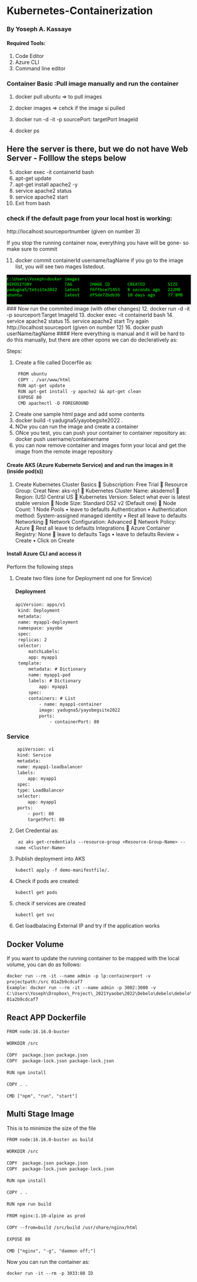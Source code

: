 # Kubernetes-Containerization
### By Yoseph A. Kassaye

#### Required Tools:
1. Code Editor
2. Azure CLI
3. Command line editor

### Container Basic :Pull image manually and run the container 
1.	docker pull ubuntu => to pull images
2.	docker images => cehck if the image si pulled
3.	docker run -d -it -p sourcePort: targetPort ImageId

4.	docker ps 
## Here the server is there, but we do not have Web Server - Folllow the steps below
5.	docker exec -it  containerId bash
6.	apt-get update
7.	apt-get install apache2 -y
8.	service apache2 status
9.	service apache2 start
10.	Exit from bash
### check if the default page from your local host is working:
 http://localhost:sourceportnumber (given on number 3)

If you stop the running container now, everything you have will be gone- so make sure to commit 

11.	docker commit containerId username/tagName
if you go to the image list, you will see two mages listedout. 
 <img src="assetsforredeme/imagesaftercommit.PNG"/>
 ### Now run the commited image (with other changes) 
12.	docker run -d -it -p sourceport:Target ImageId
13.	docker exec -it  containerId bash
14.	service apache2 status
15.	service apache2 start
   Try again  http://localhost:sourceport (given on number 12)
16. docker push userName/tagName
#### Here everything is manual and it will be hard to do this manually, but there are other opons we can do decleratively as:

Steps:
1. Create a file called Docerfile as:
   ~~~ 
    FROM ubuntu
    COPY . /var/www/html             
    RUN apt-get update
    RUN apt-get install -y apache2 && apt-get clean
    EXPOSE 80
    CMD apachectl -D FOREGROUND
    ~~~
2. Create one sample html page and add some contents
3. docker build -t yadugna5/yayobegsite2022 .
4. NOw you can run the image and create a container 
5. ONce you test, you can push your container to container repository as:
   docker push username/containername
6. you can now remove container and images form your local and get the image from the remote image repository 

#### Create AKS (Azure Kubernete Service) and and run the images in it (inside pod(s)) 
1. 	Create Kubernetes Cluster
	Basics
	Subscription: Free Trial
	Resource Group: Creat New: aks-rg1
	Kubernetes Cluster Name: aksdemo1
	Region: (US) Central US
	Kubernetes Version: Select what ever is latest stable version
	Node Size: Standard DS2 v2 (Default one)
	Node Count: 1
	Node Pools
•	leave to defaults
	Authentication
•	Authentication method: System-assigned managed identity
•	Rest all leave to defaults
	Networking
	Network Configuration: Advanced
	Network Policy: Azure
	Rest all leave to defaults
	Integrations
	Azure Container Registry: None
	leave to defaults
	Tags
•	leave to defaults
	Review + Create
•	Click on Create

   #### Install Azure CLI and access  it
Perform the following steps
1. Create two files (one for Deployment nd one for Srevice)
   #### Deployment
   ~~~
   apiVersion: apps/v1
    kind: Deployment
    metadata:
    name: myapp1-deployment
    namespace: yayobe
    spec:
    replicas: 2
    selector:
        matchLabels:
        app: myapp1
    template: 
        metadata: # Dictionary
        name: myapp1-pod
        labels: # Dictionary 
            app: myapp1       
        spec:
        containers: # List
            - name: myapp1-container
            image: yadugna5/yayobegsite2022
            ports:
                - containerPort: 80

### Service
    
        apiVersion: v1
        kind: Service
        metadata:
        name: myapp1-loadbalancer
        labels: 
            app: myapp1
        spec:
        type: LoadBalancer 
        selector:
            app: myapp1
        ports: 
            - port: 80
            targetPort: 80
2. Get Credential as:
   ~~~
    az aks get-credentials --resource-group <Resource-Group-Name> --name <Cluster-Name> 
3. Publish deployment into AKS
   ~~~
   kubectl apply -f demo-manifestfile/.
4. Check if pods are created:
   ~~~
   kubectl get pods
5. check if services are created
   ~~~ 
   kubectl get svc
6. Get loadbalacing External IP and try if the application works

## Docker Volume
If you want to update the running container to be mapped with the local volume, you can do as follows:
~~~
docker run --rm -it --name admin -p lp:containerport -v projectpath:/src 01a2b9cdcaf7
Example: docker run --rm -it --name admin -p 3002:3000 -v C:\Users\Yoseph\Dropbox\_Project\_2021Yyaobe\2022\Debelo\debelo\debelo\admin:/src 01a2b9cdcaf7
~~~
## React APP Dockerfile
~~~
FROM node:16.16.0-buster

WORKDIR /src

COPY  package.json package.json
COPY  package-lock.json package-lock.json

RUN npm install

COPY . .

CMD ["npm", "run", "start"]
~~~
## Multi Stage Image
This is to minimize the size of the file

~~~
FROM node:16.16.0-buster as build

WORKDIR /src

COPY  package.json package.json
COPY  package-lock.json package-lock.json

RUN npm install

COPY . .

RUN npm run build

FROM nginx:1.10-alpine as prod

COPY --from=build /src/build /usr/share/nginx/html

EXPOSE 80

CMD ["nginx", "-g", "daemon off;"]
~~~
Now you can run the container as:
~~~
docker run -it --rm -p 3033:80 ID